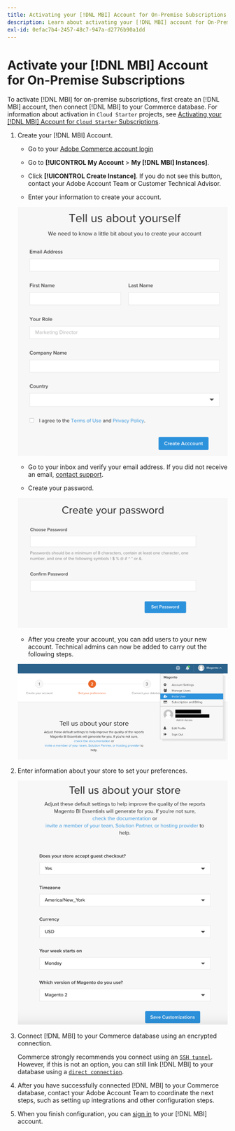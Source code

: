 ```yaml
---
title: Activating your [!DNL MBI] Account for On-Premise Subscriptions
description: Learn about activating your [!DNL MBI] account for On-Premise Subscriptions.
exl-id: 0efac7b4-2457-48c7-947a-d2776b90a1dd
---
```

# Activate your [!DNL MBI] Account for On-Premise Subscriptions

To activate [!DNL MBI] for on-premise subscriptions, first create an [!DNL MBI] account, then connect [!DNL MBI] to your Commerce database. For information about activation in `Cloud Starter` projects, see [Activating your [!DNL MBI] Account for `Cloud Starter` Subscriptions](../getting-started/cloud-activation.md).

1. Create your [!DNL MBI] Account.

    -  Go to your [Adobe Commerce account login](https://account.magento.com/customer/account/login)

    -  Go to **[!UICONTROL My Account** > **My [!DNL MBI] Instances]**.

    -  Click **[!UICONTROL Create Instance]**. If you do not see this button, contact your Adobe Account Team or Customer Technical Advisor.

    -  Enter your information to create your account.

     ![](../assets/create-account-2.png)

    -  Go to your inbox and verify your email address. If you did not receive an email, [contact support](https://experienceleague.adobe.com/docs/commerce-knowledge-base/kb/troubleshooting/miscellaneous/mbi-service-policies.html?lang=en).

    -  Create your password.

    ![](../assets/create-account-4.png)

    -  After you create your account, you can add users to your new account. Technical admins can now be added to carry out the following steps.

     ![](../assets/create-account-5.png)

1. Enter information about your store to set your preferences.

    ![](../assets/create-account-6.png)

1. Connect [!DNL MBI] to your Commerce database using an encrypted connection.

   Commerce strongly recommends you connect using an [`SSH tunnel`](../data-analyst/importing-data/integrations/mysql-via-ssh-tunnel.md). However, if this is not an option, you can still link [!DNL MBI] to your database using a [`direct connection`](../data-analyst/importing-data/integrations/mysql-via-a-direct-connection.md).

1. After you have successfully connected [!DNL MBI] to your Commerce database, contact your Adobe Account Team to coordinate the next steps, such as setting up integrations and other configuration steps.

1. When you finish configuration, you can [sign in](../getting-started/sign-in.md) to your [!DNL MBI] account.
